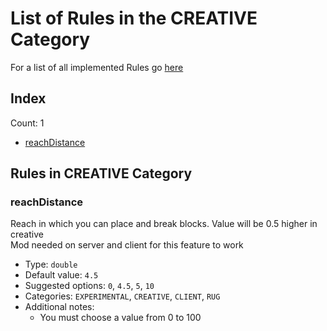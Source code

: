 # List of Rules in the CREATIVE Category

For a list of all implemented Rules go [here](../README.md)
## Index
Count: 1
- [reachDistance](#reachdistance)

## Rules in CREATIVE Category

### reachDistance
Reach in which you can place and break blocks. Value will be 0.5 higher in creative  
Mod needed on server and client for this feature to work  
- Type: `double`
- Default value: `4.5`
- Suggested options: `0`, `4.5`, `5`, `10`
- Categories: `EXPERIMENTAL`, `CREATIVE`, `CLIENT`, `RUG`
- Additional notes:
  - You must choose a value from 0 to 100
